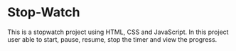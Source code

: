 # Stop-Watch
This is a stopwatch project using HTML, CSS and JavaScript. In this project user able to start, pause, resume, stop the timer and view the progress.
